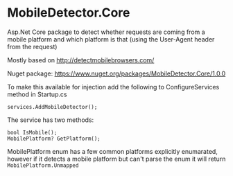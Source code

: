 # MobileDetector.Core

Asp.Net Core package to detect whether requests are coming from a mobile platform and which platform is that (using the User-Agent header from the request)

Mostly based on http://detectmobilebrowsers.com/ 

Nuget package: https://www.nuget.org/packages/MobileDetector.Core/1.0.0

To make this available for injection add the following to ConfigureServices method in Startup.cs

```
services.AddMobileDetector();
```

The service has two methods:

```
bool IsMobile();
MobilePlatform? GetPlatform();
```

MobilePlatform enum has a few common platforms explicitly enumarated, however if it detects a mobile platform but can't parse the enum it will return ```MobilePlatform.Unmapped```
